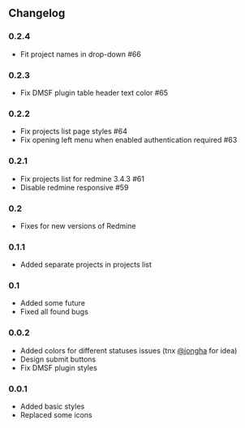 ## Changelog

### 0.2.4
- Fit project names in drop-down #66

### 0.2.3
- Fix DMSF plugin table header text color #65

### 0.2.2
- Fix projects list page styles #64
- Fix opening left menu when enabled authentication required #63

### 0.2.1
- Fix projects list for redmine 3.4.3 #61
- Disable redmine responsive #59

### 0.2
- Fixes for new versions of Redmine

### 0.1.1
- Added separate projects in projects list

### 0.1
- Added some future
- Fixed all found bugs

### 0.0.2
- Added colors for different statuses issues (tnx [@jongha](https://github.com/jongha) for idea)
- Design submit buttons
- Fix DMSF plugin styles

### 0.0.1
- Added basic styles
- Replaced some icons
